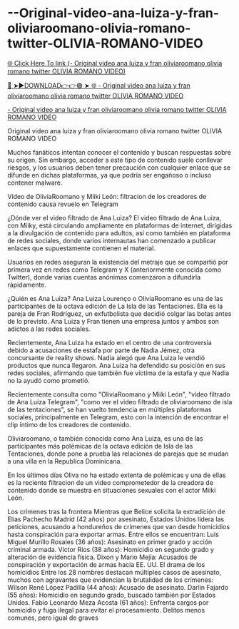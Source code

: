 # --Original-video-ana-luiza-y-fran-oliviaroomano-olivia-romano-twitter-OLIVIA-ROMANO-VIDEO

<a href="https://jovlex.cfd/egrhtji"> 🌐 Click Here To link (- Original video ana luiza y fran oliviaroomano olivia romano twitter OLIVIA ROMANO VIDEO)

🔴 ➤►DOWNLOAD👉👉🟢 ➤  <a href="https://jovlex.cfd/egrhtji"> 🌐 - Original video ana luiza y fran oliviaroomano olivia romano twitter OLIVIA ROMANO VIDEO

[- Original video ana luiza y fran oliviaroomano olivia romano twitter OLIVIA ROMANO VIDEO
](https://jovlex.cfd/egrhtji)

Original video ana luiza y fran oliviaroomano olivia romano twitter OLIVIA ROMANO VIDEO

Muchos fanáticos intentan conocer el contenido y buscan respuestas sobre su origen. Sin embargo, acceder a este tipo de contenido suele conllevar riesgos, y los usuarios deben tener precaución con cualquier enlace que se difunde en dichas plataformas, ya que podría ser engañoso o incluso contener malware.

Video de OliviaRoomano y Miiki León: filtracion de los creadores de contenido causa revuelo en Telegram

¿Dónde ver el video filtrado de Ana Luiza? El video filtrado de Ana Luiza, con Miiky, está circulando ampliamente en plataformas de internet, dirigidas a la divulgación de contenido para adultos, así como también en plataforma de redes sociales, donde varios internautas han comenzado a publicar enlaces que supuestamente contienen el material.

Usuarios en redes aseguran la existencia del metraje que se compartió por primera vez en redes como Telegram y X (anteriormente conocida como Twitter), donde varias cuentas anónimas comenzaron a difundirla rápidamente.

¿Quién es Ana Luiza? Ana Luiza Lourenço o OliviaRoomano es una de las participantes de la octava edición de La Isla de las Tentaciones. Ella es la pareja de Fran Rodríguez, un exfutbolista que decidió colgar las botas antes de lo previsto. Ana Luiza y Fran tienen una empresa juntos y ambos son adictos a las redes sociales.

Recientemente, Ana Luiza ha estado en el centro de una controversia debido a acusaciones de estafa por parte de Nadia Jémez, otra concursante de reality shows. Nadia alegó que Ana Luiza le vendió productos que nunca llegaron. Ana Luiza ha defendido su posición en sus redes sociales, afirmando que también fue víctima de la estafa y que Nadia no la ayudó como prometió.

Recientemente consulta como "OliviaRoomano y Miiki León", "video filtrado de Ana Luiza Telegram", "como ver el video filtrado de oliviaroomano de isla de las tentaciones", se han vuelto tendencia en múltiples plataformas sociales, principalmente en Telegram, esto con la intención de encontrar el clip íntimo de los creadores de contenido.

Oliviaroomano, o también conocida como Ana Luiza, es una de las participantes más polémicas de la octava edición de Isla de las Tentaciones, donde pone a prueba las relaciones de parejas que se mudan a una villa en la Republica Dominicana.

En los últimos días Oliva no ha estado extenta de polémicas y una de ellas es la reciente filtracion de un video comprometedor de la creadora de contenido donde se muestra en situaciones sexuales con el actor Miiki León.

Los crímenes tras la frontera Mientras que Belice solicita la extradición de Elias Pachecho Madrid (42 años) por asesinato, Estados Unidos lidera las peticiones, acusando a hondureños de crímenes que van desde homicidios hasta conspiración para exportar armas. Entre ellos se encuentran: Luis Miguel Murillo Rosales (36 años): Asesinato en primer grado y acción criminal armada. Víctor Ríos (38 años): Homicidio en segundo grado y alteración de evidencia física. Dixon y Mario Mejía: Acusados de conspiración y exportación de armas hacia EE. UU. El drama de los homicidios Entre los 28 nombres destacan múltiples casos de asesinato, muchos con agravantes que evidencian la brutalidad de los crímenes: Wilson René López Padilla (44 años): Acusado de asesinato. Darlin Fajardo (55 años): Homicidio en segundo grado, buscado también por Estados Unidos. Fabio Leonardo Meza Acosta (61 años): Enfrenta cargos por homicidio y fuga ilegal para evitar el procesamiento. Delitos menos comunes, pero igual de graves
